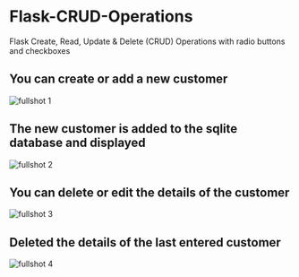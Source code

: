 # Flask-CRUD-Operations
Flask Create, Read, Update &amp; Delete (CRUD) Operations with radio buttons and checkboxes
## You can create or add a new customer
![fullshot 1](https://user-images.githubusercontent.com/33391934/179363575-09b5b77e-f4f6-49fd-8d05-97e60080abcc.png)

## The new customer is added to the sqlite database and displayed
![fullshot 2](https://user-images.githubusercontent.com/33391934/179363578-223b7162-193a-4ddd-b1b3-a09eb40dabc5.png)

## You can delete or edit the details of the customer
![fullshot 3](https://user-images.githubusercontent.com/33391934/179363580-2e00e6b2-d49a-482b-8c40-20d999d11494.png)

## Deleted the details of the last entered customer
![fullshot 4](https://user-images.githubusercontent.com/33391934/179363581-6b3c37a0-8d03-4ff3-be6c-95bc2e987a94.png)
